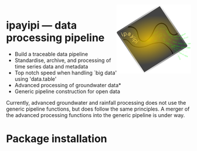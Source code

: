 <img align="right" width="40%" height="40%" src="https://github.com/SAEONData/ipayipi/blob/master/img/ipayipi_120.png">

# ipayipi — data processing pipeline

- Build a traceable data pipeline
- Standardise, archive, and processing of time series data and metadata
- Top notch speed when handling `big data' using 'data.table'
- Advanced processing of groundwater data*
- Generic pipeline construction for open data

Currently, advanced groundwater and rainfall processing does not use the generic pipeline functions, but does follow the same principles. A merger of the advanced processing functions into the generic pipeline is under way.

# Package installation

